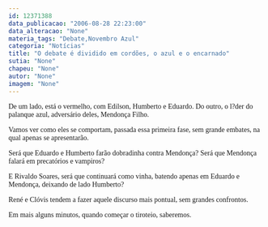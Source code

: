 ```yaml
---
id: 12371388
data_publicacao: "2006-08-28 22:23:00"
data_alteracao: "None"
materia_tags: "Debate,Novembro Azul"
categoria: "Notícias"
title: "O debate é dividido em cordões, o azul e o encarnado"
sutia: "None"
chapeu: "None"
autor: "None"
imagem: "None"
---
```

<p><P><FONT face=Verdana>De um lado, está o vermelho, com Edilson, Humberto e Eduardo. Do outro, o l?der do palanque azul, adversário deles, Mendonça Filho.</FONT></P></p>
<p><P><FONT face=Verdana>Vamos ver como eles se comportam, passada essa primeira fase, sem grande embates, na qual apenas se apresentarão.</FONT></P></p>
<p><P><FONT face=Verdana>Será que Eduardo e Humberto farão dobradinha contra Mendonça? Será que Mendonça falará em precatórios e vampiros?</FONT></P></p>
<p><P><FONT face=Verdana>E Rivaldo Soares, será que continuará como vinha, batendo apenas em Eduardo e Mendonça, deixando de lado Humberto?</FONT></P></p>
<p><P><FONT face=Verdana>René e Clóvis tendem a fazer aquele discurso mais pontual, sem grandes confrontos.</FONT></P></p>
<p><P><FONT face=Verdana>Em mais alguns minutos, quando começar o tiroteio, saberemos.</FONT></P> </p>
